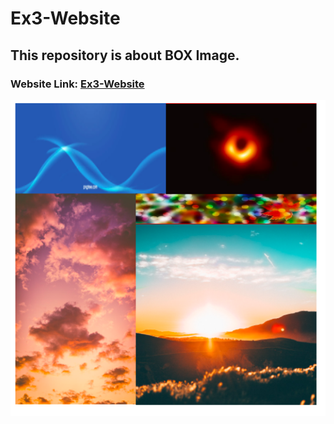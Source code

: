 # Ex3-Website
## This repository is about BOX Image.

### Website Link: <a href="https://iamabhi9v.github.io/Ex3-Website/">Ex3-Website</a>

<div align="center">
<img src="screenshots/Ex3-Website.png">
</div>
